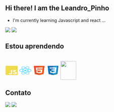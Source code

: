 ## Hi there! I am the Leandro_Pinho
- I'm currently learning Javascript and react ...

<div>
    <img height="180em" src="https://github-readme-stats.vercel.app/api?username=Leandro-Pinho&show_icons=true&theme=transparent">
    <img height="180em" src="https://github-readme-stats.vercel.app/api/top-langs/?username=Leandro-Pinho&layout=donut&theme=transparent">
</div>
 
## Estou aprendendo

<div style="display: inline_block"><br>
   <img align="center" alt="Leo-Js" height="30" width="40" src="https://raw.githubusercontent.com/devicons/devicon/master/icons/javascript/javascript-plain.svg">
   <img align="center" alt="Leo-React" height="30" width="40" src="https://raw.githubusercontent.com/devicons/devicon/master/icons/react/react-original.svg">
   <img align="center" alt="Leo-HTML" height="30" width="40" src="https://raw.githubusercontent.com/devicons/devicon/master/icons/html5/html5-original.svg">
   <img align="center" alt="Leo-CSS" height="30" width="40" src="https://raw.githubusercontent.com/devicons/devicon/master/icons/css3/css3-original.svg">
    
   <img align="center" width="50" height="60" src="https://cdn.jsdelivr.net/gh/devicons/devicon/icons/linux/linux-original.svg" />
</div>



  ## Contato
 
<div> 
   <a href = "mailto:Leandroessencia@gmail.com"><img src="https://img.shields.io/badge/-Gmail-%23333?style=for-the-badge&logo=gmail&logoColor=white" target="_blank"></a>
  <a href="https://www.linkedin.com/in/leandro-pinho-4b5420126" target="_blank"><img src="https://img.shields.io/badge/-LinkedIn-%230077B5?style=for-the-badge&logo=linkedin&logoColor=white" target="_blank"></a>
</div>
